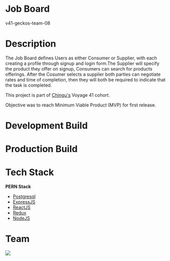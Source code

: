 # Job Board

v41-geckos-team-08

# Description

The Job Board defines Users as either Consumer or Supplier, with each creating a profile through signup and login form.The Supplier will specify the product they offer on signup, Consumers can search for products offerings. After the Cosumer selects a supplier both parties can negotiate rates and time of completion, then they will both be required to indicate that the task is completed.

This project is part of [Chingu's](https://chingu.io/) Voyage 41 cohort.

Objective was to reach Minimum Viable Product (MVP) for first release.

# Development Build

# Production Build

# Tech Stack

**PERN Stack**

- [Postgresql](http://www.postgresql.org)
- [ExpressJS](https://expressjs.com/en/api.html)
- [ReactJS](https://reactjs.org/)
- [Redux](https://redux.js.org)
- [NodeJS](https://nodejs.org/en/)

# Team

<a href="https://github.com/chingu-voyages/v41-geckos-team-08/graphs/contributors"> <img src="https://contributors-img.firebaseapp.com/image?repo=chingu-voyages/v41-geckos-team-08" /> </a>
